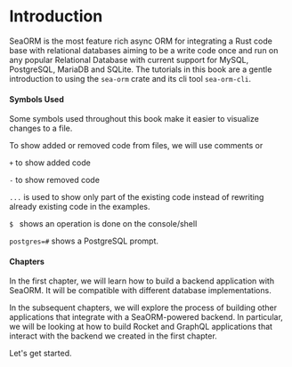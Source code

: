 # Introduction

SeaORM is the most feature rich async ORM for integrating a Rust code base with relational databases aiming to be a write code once and run on any popular Relational Database with current support for MySQL, PostgreSQL, MariaDB and SQLite. The tutorials in this book are a gentle introduction to using the `sea-orm` crate and its cli tool `sea-orm-cli`.

#### Symbols Used

Some symbols used throughout this book make it easier to visualize changes to a file.

To show added or removed code from files, we will use comments or 

`+` to show added code

`-` to show removed code

`...` is used to show only part of the existing code instead of rewriting already existing code in the examples.

`$ ` shows an operation is done on the console/shell 

`postgres=#` shows a PostgreSQL prompt.

#### Chapters

In the first chapter, we will learn how to build a backend application with SeaORM. It will be compatible with different database implementations.

In the subsequent chapters, we will explore the process of building other applications that integrate with a SeaORM-powered backend. In particular, we will be looking at how to build Rocket and GraphQL applications that interact with the backend we created in the first chapter.

Let's get started.
